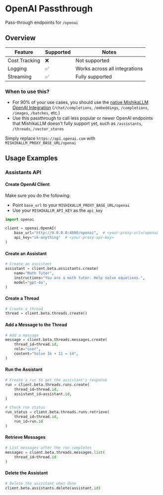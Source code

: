 # OpenAI Passthrough

Pass-through endpoints for `/openai`

## Overview

| Feature | Supported | Notes | 
|-------|-------|-------|
| Cost Tracking | ❌ | Not supported |
| Logging | ✅ | Works across all integrations |
| Streaming | ✅ | Fully supported |

### When to use this?

- For 90% of your use cases, you should use the [native MishikaLLM OpenAI Integration](https://docs.21t.cc/docs/providers/openai) (`/chat/completions`, `/embeddings`, `/completions`, `/images`, `/batches`, etc.)
- Use this passthrough to call less popular or newer OpenAI endpoints that MishikaLLM doesn't fully support yet, such as `/assistants`, `/threads`, `/vector_stores`

Simply replace `https://api.openai.com` with `MISHIKALLM_PROXY_BASE_URL/openai`

## Usage Examples

### Assistants API

#### Create OpenAI Client

Make sure you do the following:
- Point `base_url` to your `MISHIKALLM_PROXY_BASE_URL/openai`
- Use your `MISHIKALLM_API_KEY` as the `api_key`

```python
import openai

client = openai.OpenAI(
    base_url="http://0.0.0.0:4000/openai",  # <your-proxy-url>/openai
    api_key="sk-anything"  # <your-proxy-api-key>
)
```

#### Create an Assistant

```python
# Create an assistant
assistant = client.beta.assistants.create(
    name="Math Tutor",
    instructions="You are a math tutor. Help solve equations.",
    model="gpt-4o",
)
```

#### Create a Thread
```python
# Create a thread
thread = client.beta.threads.create()
```

#### Add a Message to the Thread
```python
# Add a message
message = client.beta.threads.messages.create(
    thread_id=thread.id,
    role="user",
    content="Solve 3x + 11 = 14",
)
```

#### Run the Assistant
```python
# Create a run to get the assistant's response
run = client.beta.threads.runs.create(
    thread_id=thread.id,
    assistant_id=assistant.id,
)

# Check run status
run_status = client.beta.threads.runs.retrieve(
    thread_id=thread.id,
    run_id=run.id
)
```

#### Retrieve Messages
```python
# List messages after the run completes
messages = client.beta.threads.messages.list(
    thread_id=thread.id
)
```

#### Delete the Assistant

```python
# Delete the assistant when done
client.beta.assistants.delete(assistant.id)
```

